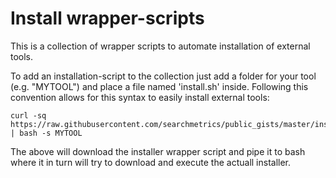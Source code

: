# Install wrapper-scripts

This is a collection of wrapper scripts to automate installation of external tools. 

To add an installation-script to the collection just add a folder for your tool (e.g. "MYTOOL") and place a file named 'install.sh' inside.
Following this convention allows for this syntax to easily install external tools:

    curl -sq https://raw.githubusercontent.com/searchmetrics/public_gists/master/installers/install.sh | bash -s MYTOOL

The above will download the installer wrapper script and pipe it to bash where it in turn will try to download and execute the actuall installer.


